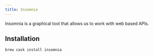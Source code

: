 ```yaml
---
title: Insomnia
---
```


Insomnia is a graphical tool that allows us to work with web based APIs.

## Installation

```shell
brew cask install insomnia
```
